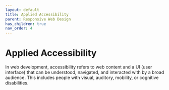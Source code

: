 ```yaml
---
layout: default
title: Applied Accessibility
parent: Responsive Web Design
has_children: true
nav_order: 4
---
```

# Applied Accessibility
In web development, accessibility refers to web content and a UI (user interface) that can be understood, navigated, and interacted with by a broad audience. This includes people with visual, auditory, mobility, or cognitive disabilities.